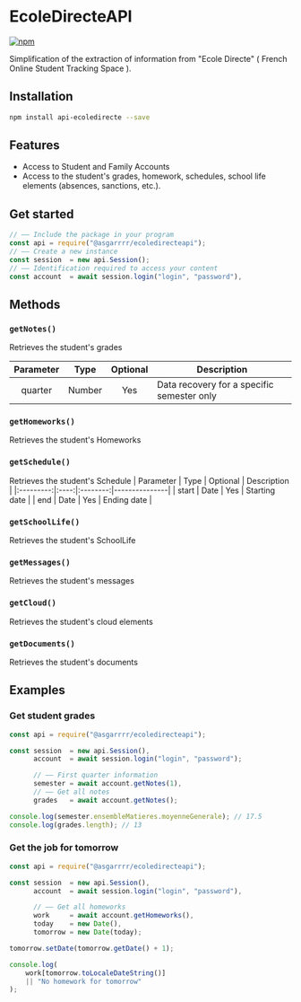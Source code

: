 # EcoleDirecteAPI
[![npm](https://img.shields.io/npm/dt/@asgarrrr/ecoledirecteapi?color=red&label=NPM%20downloads "npm")](https://www.npmjs.com/package/@asgarrrr/ecoledirecteapi)

Simplification of the extraction of information from "Ecole Directe" ( French Online Student Tracking Space ).

## Installation

```bash
npm install api-ecoledirecte --save
```


## Features
- Access to Student and Family Accounts
- Access to the student's grades, homework, schedules, school life elements (absences, sanctions, etc.).

## Get started
```js
// —— Include the package in your program
const api = require("@asgarrrr/ecoledirecteapi");
// —— Create a new instance
const session  = new api.Session();
// —— Identification required to access your content
const account  = await session.login("login", "password"),
```

## Methods

### `getNotes()`
Retrieves the student's grades

| Parameter |  Type  | Optional | Description                                |
|:---------:|:------:|:--------:|--------------------------------------------|
| quarter   | Number | Yes      | Data recovery for a specific semester only |

### `getHomeworks()`
Retrieves the student's Homeworks

### `getSchedule()`
Retrieves the student's Schedule
| Parameter | Type | Optional | Description   |
|:---------:|:----:|:--------:|---------------|
| start     | Date | Yes      | Starting date |
| end       | Date | Yes      | Ending date   |

### `getSchoolLife()`
Retrieves the student's SchoolLife

### `getMessages()`
Retrieves the student's messages

### `getCloud()`
Retrieves the student's cloud elements

### `getDocuments()`
Retrieves the student's documents


## Examples
### Get student grades

```js
const api = require("@asgarrrr/ecoledirecteapi");

const session  = new api.Session(),
      account  = await session.login("login", "password");

      // —— First quarter information
      semester = await account.getNotes(1),
      // —— Get all notes
      grades   = await account.getNotes();

console.log(semester.ensembleMatieres.moyenneGenerale); // 17.5
console.log(grades.length); // 13
```

### Get the job for tomorrow
```js
const api = require("@asgarrrr/ecoledirecteapi");

const session  = new api.Session(),
      account  = await session.login("login", "password"),

      // —— Get all homeworks
      work     = await account.getHomeworks(),
      today    = new Date(),
      tomorrow = new Date(today);

tomorrow.setDate(tomorrow.getDate() + 1);

console.log(
    work[tomorrow.toLocaleDateString()]
    || "No homework for tomorrow"
);
```
